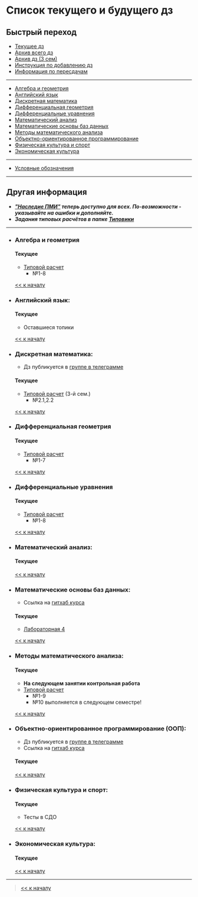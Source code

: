 # Список текущего и будущего дз

## Быстрый переход

- [Текущее дз](README.md#Список-текущего-и-будущего-дз)
- [Архив всего дз](Архив_дз/Архив_дз.md#Список-старого-дз-за-3-семестр.)
- [Архив дз (3 сем)](Архив_дз/Дз_3_семестр.md#Список-старого-дз-за-3-семестр.)
- [Инструкция по добавлению дз](Как_вам_добавлять_сюда_дз/Как_добавить_дз.md)
- [Информация по пересдачам](пересдачи.md)

***

- [Алгебра и геометрия](#Алгебра-и-геометрия)
- [Английский язык](#Английский-язык)
- [Дискретная математика](#Дискретная-математика)
- [Дифференциальная геометрия](#Дифференциальная-геометрия)
- [Дифференциальные уравнения](#Дифференциальные-уравнения)
- [Математический анализ](#Математический-анализ)
- [Математические основы баз данных](#Математические-основы-баз-данных)
- [Методы математического анализа](#Методы-математического-анализа)
- [Объектно-ориентированное программирование](#Объектно-ориентированное-программирование-ООП)
- [Физическая культура и спорт](#Физическая-культура-и-спорт)
- [Экономическая культура](#Экономическая-культура)

***
    
- [Условные обозначения](#Условные-обозначения)

***

## Другая информация

- __*["Наследие ПМИ"](https://github.com/appliedMathematicsAndComputerScience/PMI_legacy) теперь доступно для всех. По-возможности - указывайте на ошибки и дополняйте.*__
- __*Задания типовых расчётов в папке [Типовики](https://github.com/nektonick/KMBO-01-homework/tree/master/%D0%A2%D0%B8%D0%BF%D0%BE%D0%B2%D0%B8%D0%BA%D0%B8)*__

***

- ### Алгебра и геометрия 
    #### Текущее
    - [Типовой расчет](Типовики/Алгем/TR.pdf) 
        - №1-8

    [<< к началу](#Быстрый-переход)

- ### Английский язык:
    #### Текущее 
    - Оставшиеся топики
    
    [<< к началу](#Быстрый-переход)
    
- ### Дискретная математика:
    - Дз публикуется в [группе в телеграмме](https://t.me/joinchat/H2C6xYWNUwI07E5D)
    #### Текущее
    - [Типовой расчет](Типовики/Дискра/typ.pdf) (3-й сем.)
        - №2.1,2.2
    

    [<< к началу](#Быстрый-переход)

- ### Дифференциальная геометрия
    #### Текущее
    - [Типовой расчет](Типовики/Диффгем/tip_diffgeom-20-format.pdf)
        - №1-7

    [<< к началу](#Быстрый-переход)

- ### Дифференциальные уравнения
    #### Текущее
    - [Типовой расчет](Типовики/Диффур/1.pdf)
        - №1-8
      
    [<< к началу](#Быстрый-переход)

- ### Математический анализ:
    #### Текущее

    [<< к началу](#Быстрый-переход) 

- ### Математические основы баз данных:
    - Ссылка на [гитхаб курса](https://github.com/alexander-mirea/Database2021)
    #### Текущее
    - [Лабораторная 4](https://drive.google.com/drive/folders/1oLPvTELR0PaPkGWIK3W7rAc350URs64u)
      
    [<< к началу](#Быстрый-переход)
    
- ### Методы математического анализа:
    #### Текущее
    - **На следующем занятии контрольная работа**
    - [Типовой расчет](Типовики/Методы/Типовой_расчет_методы_м.а_3_сем..pdf)
        - №1-9
        - №10 выполняется в следующем семестре!

    [<< к началу](#Быстрый-переход)

- ### Объектно-ориентированное программирование (ООП):
    - Дз публикуется в [группе в телеграмме](https://t.me/joinchat/-7mG-7fjnI1lOTYy)
    - Ссылка на [гитхаб курса](https://github.com/grayed/mirea-kmbo-prog-2021-2)
    #### Текущее
    
    [<< к началу](#Быстрый-переход)

- ### Физическая культура и спорт:
    #### Текущее
    - Тесты в СДО
      
    [<< к началу](#Быстрый-переход)

- ### Экономическая культура:
    #### Текущее
      
    [<< к началу](#Быстрый-переход)

***

> [<< к началу](#Быстрый-переход)

